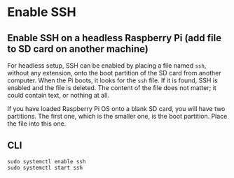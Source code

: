 # Enable SSH

## Enable SSH on a headless Raspberry Pi (add file to SD card on another machine)

For headless setup, SSH can be enabled by placing a file named `ssh`, without any extension, onto the boot partition of the SD card from another computer. When the Pi boots, it looks for the `ssh` file. If it is found, SSH is enabled and the file is deleted. The content of the file does not matter; it could contain text, or nothing at all.

If you have loaded Raspberry Pi OS onto a blank SD card, you will have two partitions. The first one, which is the smaller one, is the boot partition. Place the file into this one.

## CLI

```
sudo systemctl enable ssh
sudo systemctl start ssh
```